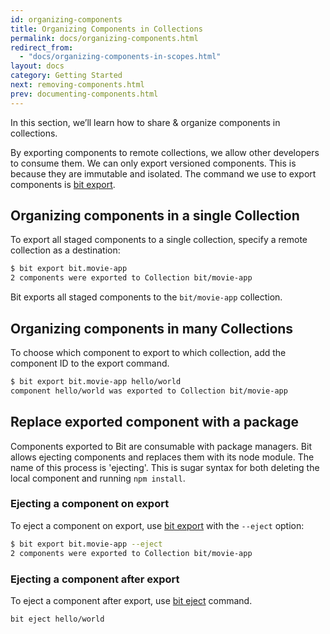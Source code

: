 ```yaml
---
id: organizing-components
title: Organizing Components in Collections
permalink: docs/organizing-components.html
redirect_from:
  - "docs/organizing-components-in-scopes.html"
layout: docs
category: Getting Started
next: removing-components.html
prev: documenting-components.html
---
```


In this section, we’ll learn how to share & organize components in collections.

By exporting components to remote collections, we allow other developers to consume them. We can only export versioned components. This is because they are immutable and isolated. The command we use to export components is [bit export](/docs/cli-export.html).

## Organizing components in a single Collection

To export all staged components to a single collection, specify a remote collection as a destination:

```bash
$ bit export bit.movie-app
2 components were exported to Collection bit/movie-app
```

Bit exports all staged components to the `bit/movie-app` collection.

## Organizing components in many Collections

To choose which component to export to which collection, add the component ID to the export command.

```bash
$ bit export bit.movie-app hello/world
component hello/world was exported to Collection bit/movie-app
```

## Replace exported component with a package

Components exported to Bit are consumable with package managers. Bit allows ejecting components and replaces them with its node module. The name of this process is 'ejecting'. This is sugar syntax for both deleting the local component and running `npm install`.

### Ejecting a component on export

To eject a component on export, use [bit export](/docs/cli-export.html) with the `--eject` option:

```bash
$ bit export bit.movie-app --eject
2 components were exported to Collection bit/movie-app
```

### Ejecting a component after export

To eject a component after export, use [bit eject](/docs/cli-eject.html) command. 

```bash
bit eject hello/world
```